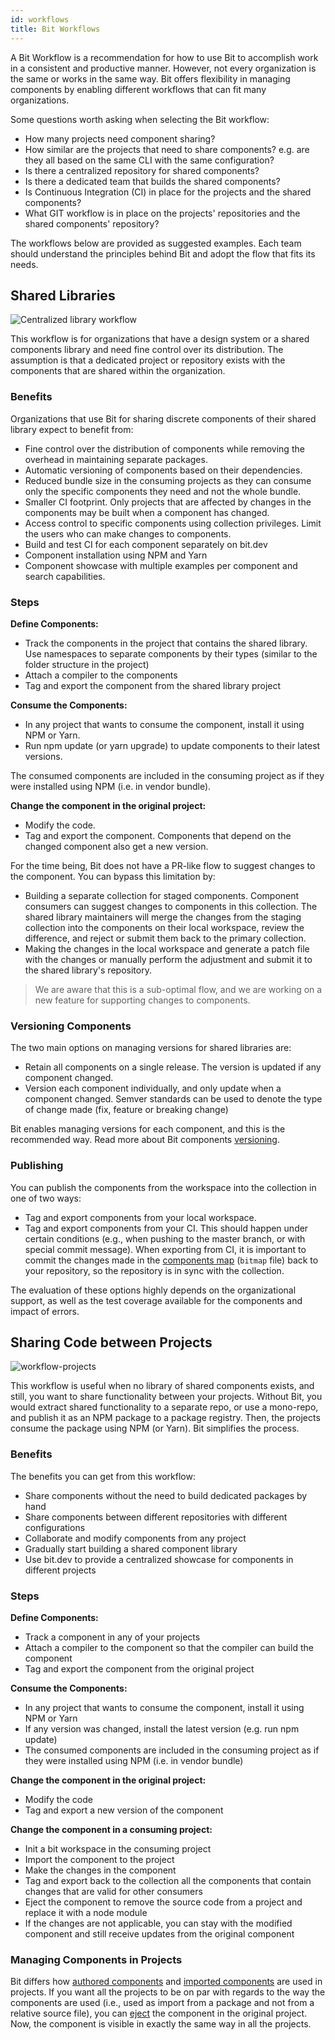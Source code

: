 ```yaml
---
id: workflows
title: Bit Workflows
---
```


A Bit Workflow is a recommendation for how to use Bit to accomplish work in a consistent and productive manner. However, not every organization is the same or works in the same way. Bit offers flexibility in managing components by enabling different workflows that can fit many organizations.  

Some questions worth asking when selecting the Bit workflow:

- How many projects need component sharing?  
- How similar are the projects that need to share components? e.g. are they all based on the same CLI with the same configuration?
- Is there a centralized repository for shared components?  
- Is there a dedicated team that builds the shared components?  
- Is Continuous Integration (CI) in place for the projects and the shared components?  
- What GIT workflow is in place on the projects' repositories and the shared components' repository?  

The workflows below are provided as suggested examples. Each team should understand the principles behind Bit and adopt the flow that fits its needs.  

## Shared Libraries

![Centralized library workflow](https://storage.googleapis.com/static.bit.dev/docs/images/workflow_central.png)

This workflow is for organizations that have a design system or a shared components library and need fine control over its distribution. The assumption is that a dedicated project or repository exists with the components that are shared within the organization.  

### Benefits

Organizations that use Bit for sharing discrete components of their shared library expect to benefit from:

- Fine control over the distribution of components while removing the overhead in maintaining separate packages.
- Automatic versioning of components based on their dependencies.
- Reduced bundle size in the consuming projects as they can consume only the specific components they need and not the whole bundle.
- Smaller CI footprint. Only projects that are affected by changes in the components may be built when a component has changed.
- Access control to specific components using collection privileges. Limit the users who can make changes to components.
- Build and test CI for each component separately on bit.dev
- Component installation using NPM and Yarn
- Component showcase with multiple examples per component and search capabilities.

### Steps

**Define Components:**

- Track the components in the project that contains the shared library. Use namespaces to separate components by their types (similar to the folder structure in the project)
- Attach a compiler to the components
- Tag and export the component from the shared library project

**Consume the Components:**

- In any project that wants to consume the component, install it using NPM or Yarn.
- Run npm update (or yarn upgrade) to update components to their latest versions.
  
The consumed components are included in the consuming project as if they were installed using NPM (i.e. in vendor bundle).  

**Change the component in the original project:**

- Modify the code.
- Tag and export the component. Components that depend on the changed component also get a new version.  

For the time being, Bit does not have a PR-like flow to suggest changes to the component. You can bypass this limitation by:  

- Building a separate collection for staged components. Component consumers can suggest changes to components in this collection. The shared library maintainers will merge the changes from the staging collection into the components on their local workspace, review the difference, and reject or submit them back to the primary collection.  
- Making the changes in the local workspace and generate a patch file with the changes or manually perform the adjustment and submit it to the shared library's repository.

> We are aware that this is a sub-optimal flow, and we are working on a new feature for supporting changes to components.

### Versioning Components

The two main options on managing versions for shared libraries are:  

- Retain all components on a single release. The version is updated if any component changed.  
- Version each component individually, and only update when a component changed. Semver standards can be used to denote the type of change made (fix, feature or breaking change)

Bit enables managing versions for each component, and this is the recommended way. Read more about Bit components [versioning](/docs/tag-component-version).

### Publishing

You can publish the components from the workspace into the collection in one of two ways:

- Tag and export components from your local workspace.
- Tag and export components from your CI. This should happen under certain conditions (e.g., when pushing to the master branch, or with special commit message). When exporting from CI, it is important to commit the changes made in the [components map](/docs/workspace#components-map) (`bitmap` file) back to your repository, so the repository is in sync with the collection.  

The evaluation of these options highly depends on the organizational support, as well as the test coverage available for the components and impact of errors.  

## Sharing Code between Projects

![workflow-projects](https://storage.googleapis.com/static.bit.dev/docs/images/workflow_projects.png)

This workflow is useful when no library of shared components exists, and still, you want to share functionality between your projects. Without Bit, you would extract shared functionality to a separate repo, or use a mono-repo, and publish it as an NPM package to a package registry. Then, the projects consume the package using NPM (or Yarn). Bit simplifies the process.

### Benefits

The benefits you can get from this workflow:

- Share components without the need to build dedicated packages by hand
- Share components between different repositories with different configurations
- Collaborate and modify components from any project
- Gradually start building a shared component library
- Use bit.dev to provide a centralized showcase for components in different projects

### Steps

**Define Components:**

- Track a component in any of your projects
- Attach a compiler to the component so that the compiler can build the component
- Tag and export the component from the original project

**Consume the Components:**  

- In any project that wants to consume the component, install it using NPM or Yarn
- If any version was changed, install the latest version (e.g. run npm update)
- The consumed components are included in the consuming project as if they were installed using NPM (i.e. in vendor bundle)

**Change the component in the original project:**

- Modify the code
- Tag and export a new version of the component

**Change the component in a consuming project:**

- Init a bit workspace in the consuming project
- Import the component to the project
- Make the changes in the component
- Tag and export back to the collection all the components that contain changes that are valid for other consumers
- Eject the component to remove the source code from a project and replace it with a node module
- If the changes are not applicable, you can stay with the modified component and still receive updates from the original component

### Managing Components in Projects

Bit differs how [authored components](/docs/workspace#authored-components) and [imported components](/docs/workspace#imported-components) are used in projects. If you want all the projects to be on par with regards to the way the components are used (i.e., used as import from a package and not from a relative source file), you can [eject](/docs/export#ejecting-components) the component in the original project. Now, the component is visible in exactly the same way in all the projects.
